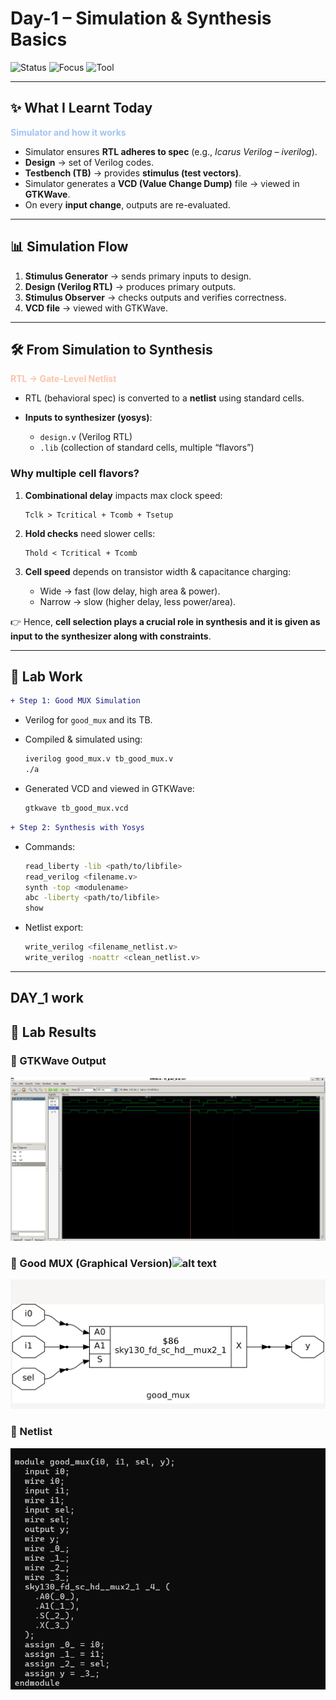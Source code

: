 

#  Day-1 – Simulation & Synthesis Basics

![Status](https://img.shields.io/badge/Day-1-FFD6A5?style=for-the-badge)
![Focus](https://img.shields.io/badge/Topic-Simulation_&_Synthesis-B5EAD7?style=flat-square)
![Tool](https://img.shields.io/badge/Tool-iverilog_·_yosys-CDB4DB?style=plastic)

---

## ✨ What I Learnt Today

<span style="color:#A3C4F3;">**Simulator and how it works**</span>

* Simulator ensures **RTL adheres to spec** (e.g., *Icarus Verilog – iverilog*).
* **Design** → set of Verilog codes.
* **Testbench (TB)** → provides **stimulus (test vectors)**.
* Simulator generates a **VCD (Value Change Dump)** file → viewed in **GTKWave**.
* On every **input change**, outputs are re-evaluated.

---

## 📊 Simulation Flow

1. **Stimulus Generator** → sends primary inputs to design.
2. **Design (Verilog RTL)** → produces primary outputs.
3. **Stimulus Observer** → checks outputs and verifies correctness.
4. **VCD file** → viewed with GTKWave.



---

## 🛠️ From Simulation to Synthesis

<span style="color:#FBC4AB;">**RTL → Gate-Level Netlist**</span>

* RTL (behavioral spec) is converted to a **netlist** using standard cells.
* **Inputs to synthesizer (yosys)**:

  * `design.v` (Verilog RTL)
  * `.lib` (collection of standard cells, multiple “flavors”)

### Why multiple cell flavors?

1. **Combinational delay** impacts max clock speed:

   ```
   Tclk > Tcritical + Tcomb + Tsetup
   ```
2. **Hold checks** need slower cells:

   ```
   Thold < Tcritical + Tcomb
   ```
3. **Cell speed** depends on transistor width & capacitance charging:

   * Wide → fast (low delay, high area & power).
   * Narrow → slow (higher delay, less power/area).

👉 Hence, **cell selection plays a crucial role in synthesis and it is given as input to the synthesizer along with constraints**.

---

## 🧪 Lab Work

```diff
+ Step 1: Good MUX Simulation
```

*  Verilog for `good_mux` and its TB.
* Compiled & simulated using:

  ```bash
  iverilog good_mux.v tb_good_mux.v
  ./a
  ```
* Generated VCD and viewed in GTKWave:

  ```bash
  gtkwave tb_good_mux.vcd
  ```

```diff
+ Step 2: Synthesis with Yosys
```

* Commands:

  ```bash
  read_liberty -lib <path/to/libfile>
  read_verilog <filename.v>
  synth -top <modulename>
  abc -liberty <path/to/libfile>
  show
  ```
* Netlist export:

  ```bash
  write_verilog <filename_netlist.v>
  write_verilog -noattr <clean_netlist.v>
  ```

---

## DAY_1 work

## 📸 Lab Results

### 🔹 GTKWave Output
![GTKWave Output](gtkwave.png)



### 🔹 Good MUX (Graphical Version)![alt text](image.png)
![Good MUX Graph](goodmux_graph.png)

### 🔹 Netlist
![Netlist](netlist.png)




